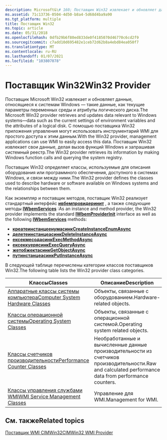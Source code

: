 ```yaml
---
description: Microsoft&\# 160; Поставщик Win32 извлекает и обновляет данные, относящиеся к системам Windows&\# 8212; такие данные, как текущие параметры переменных среды и атрибуты логического диска.
ms.assetid: 71c13736-0504-4d50-b8a4-5d68d4ba9a90
ms.tgt_platform: multiple
title: Поставщик Win32
ms.topic: article
ms.date: 05/31/2018
ms.openlocfilehash: 0dfb29b6f80ed833de0f4185070d46770c6cd2f9
ms.sourcegitcommit: c7add10d695482e1ceb72d62b8a4ebd84ea050f7
ms.translationtype: MT
ms.contentlocale: ru-RU
ms.lasthandoff: 01/07/2021
ms.locfileid: "103807078"
---
```

# <a name="win32-provider"></a><span data-ttu-id="da066-103">Поставщик Win32</span><span class="sxs-lookup"><span data-stu-id="da066-103">Win32 Provider</span></span>

<span data-ttu-id="da066-104">Поставщик Microsoft Win32 извлекает и обновляет данные, относящиеся к системам Windows — такие данные, как текущие параметры переменных среды и атрибуты логического диска.</span><span class="sxs-lookup"><span data-stu-id="da066-104">The Microsoft Win32 provider retrieves and updates data relevant to Windows systems—data such as the current settings of environment variables and the attributes of a logical disk.</span></span> <span data-ttu-id="da066-105">С помощью поставщика Win32 приложения управления могут использовать инструментарий WMI для простого доступа к этим данным.</span><span class="sxs-lookup"><span data-stu-id="da066-105">With the Win32 provider, management applications can use WMI to easily access this data.</span></span> <span data-ttu-id="da066-106">Поставщик Win32 извлекает свои данные, делая вызов функций Windows и запрашивая системный реестр.</span><span class="sxs-lookup"><span data-stu-id="da066-106">The Win32 provider retrieves its information by making Windows function calls and querying the system registry.</span></span>

<span data-ttu-id="da066-107">Поставщик Win32 определяет классы, используемые для описания оборудования или программного обеспечения, доступного в системах Windows, и связи между ними.</span><span class="sxs-lookup"><span data-stu-id="da066-107">The Win32 provider defines the classes used to describe hardware or software available on Windows systems and the relationships between them.</span></span>

<span data-ttu-id="da066-108">Как экземпляр и поставщик методов, поставщик Win32 реализует стандартный интерфейс [**ивбемпровидеринит**](/windows/win32/api/wbemprov/nn-wbemprov-iwbemproviderinit) , а также следующие методы [**IWbemServices**](/windows/win32/api/wbemcli/nn-wbemcli-iwbemservices) :</span><span class="sxs-lookup"><span data-stu-id="da066-108">As an instance and method provider, the Win32 provider implements the standard [**IWbemProviderInit**](/windows/win32/api/wbemprov/nn-wbemprov-iwbemproviderinit) interface as well as the following [**IWbemServices**](/windows/win32/api/wbemcli/nn-wbemcli-iwbemservices) methods:</span></span>

-   [<span data-ttu-id="da066-109">**креатеинстанцеенумасинк**</span><span class="sxs-lookup"><span data-stu-id="da066-109">**CreateInstanceEnumAsync**</span></span>](/windows/win32/api/wbemcli/nf-wbemcli-iwbemservices-createinstanceenumasync)
-   [<span data-ttu-id="da066-110">**делетеинстанцеасинк**</span><span class="sxs-lookup"><span data-stu-id="da066-110">**DeleteInstanceAsync**</span></span>](/windows/win32/api/wbemcli/nf-wbemcli-iwbemservices-deleteinstanceasync)
-   [<span data-ttu-id="da066-111">**ексекмесодасинк**</span><span class="sxs-lookup"><span data-stu-id="da066-111">**ExecMethodAsync**</span></span>](/windows/win32/api/wbemcli/nf-wbemcli-iwbemservices-execmethodasync)
-   [<span data-ttu-id="da066-112">**ексеккуерясинк**</span><span class="sxs-lookup"><span data-stu-id="da066-112">**ExecQueryAsync**</span></span>](/windows/win32/api/wbemcli/nf-wbemcli-iwbemservices-execqueryasync)
-   [<span data-ttu-id="da066-113">**жетобжектасинк**</span><span class="sxs-lookup"><span data-stu-id="da066-113">**GetObjectAsync**</span></span>](/windows/win32/api/wbemcli/nf-wbemcli-iwbemservices-getobjectasync)
-   [<span data-ttu-id="da066-114">**путинстанцеасинк**</span><span class="sxs-lookup"><span data-stu-id="da066-114">**PutInstanceAsync**</span></span>](/windows/win32/api/wbemcli/nf-wbemcli-iwbemservices-putinstanceasync)

<span data-ttu-id="da066-115">В следующей таблице перечислены категории классов поставщиков Win32.</span><span class="sxs-lookup"><span data-stu-id="da066-115">The following table lists the Win32 provider class categories.</span></span>



| <span data-ttu-id="da066-116">Классы</span><span class="sxs-lookup"><span data-stu-id="da066-116">Classes</span></span>                                                                             | <span data-ttu-id="da066-117">Описание</span><span class="sxs-lookup"><span data-stu-id="da066-117">Description</span></span>                                                               |
|-------------------------------------------------------------------------------------|---------------------------------------------------------------------------|
| [<span data-ttu-id="da066-118">Аппаратные классы системы компьютера</span><span class="sxs-lookup"><span data-stu-id="da066-118">Computer System Hardware Classes</span></span>](computer-system-hardware-classes.md)<br/> | <span data-ttu-id="da066-119">Объекты, связанные с оборудованием.</span><span class="sxs-lookup"><span data-stu-id="da066-119">Hardware-related objects.</span></span><br/>                                      |
| [<span data-ttu-id="da066-120">Классы операционной системы</span><span class="sxs-lookup"><span data-stu-id="da066-120">Operating System Classes</span></span>](operating-system-classes.md)<br/>                 | <span data-ttu-id="da066-121">Объекты, связанные с операционной системой.</span><span class="sxs-lookup"><span data-stu-id="da066-121">Operating system related objects.</span></span><br/>                              |
| [<span data-ttu-id="da066-122">Классы счетчиков производительности</span><span class="sxs-lookup"><span data-stu-id="da066-122">Performance Counter Classes</span></span>](performance-counter-classes.md)<br/>           | <span data-ttu-id="da066-123">Необработанные и вычисленные данные производительности из счетчиков производительности.</span><span class="sxs-lookup"><span data-stu-id="da066-123">Raw and calculated performance data from performance counters.</span></span><br/> |
| [<span data-ttu-id="da066-124">Классы управления службами WMI</span><span class="sxs-lookup"><span data-stu-id="da066-124">WMI Service Management Classes</span></span>](wmi-service-management-classes.md)<br/>     | <span data-ttu-id="da066-125">Управление для WMI.</span><span class="sxs-lookup"><span data-stu-id="da066-125">Management for WMI.</span></span><br/>                                            |



 

## <a name="related-topics"></a><span data-ttu-id="da066-126">См. также</span><span class="sxs-lookup"><span data-stu-id="da066-126">Related topics</span></span>

<dl> <dt>

[<span data-ttu-id="da066-127">Поставщик WMI CIMWin32</span><span class="sxs-lookup"><span data-stu-id="da066-127">CIMWin32 WMI Provider</span></span>](cimwin32-wmi-providers.md)
</dt> </dl>

 

 
